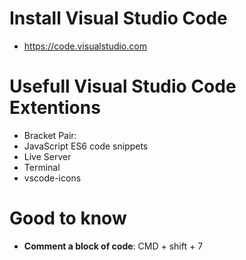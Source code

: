 
# Install Visual Studio Code
* https://code.visualstudio.com

# Usefull Visual Studio Code Extentions
* Bracket Pair: 
* JavaScript ES6 code snippets
* Live Server
* Terminal
* vscode-icons

# Good to know
* **Comment a block of code**: CMD + shift + 7
